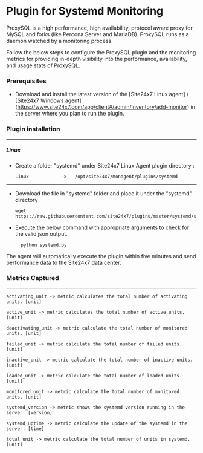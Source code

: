 Plugin for Systemd Monitoring 
==============================================

ProxySQL is a high performance, high availability, protocol aware proxy for MySQL and forks (like Percona Server and MariaDB). ProxySQL runs as a daemon watched by a monitoring process.

Follow the below steps to configure the ProxySQL plugin and the monitoring metrics for providing in-depth visibility into the performance, availability, and usage stats of ProxySQL.

### Prerequisites

- Download and install the latest version of the [Site24x7 Linux agent] / [Site24x7 Windows agent] (https://www.site24x7.com/app/client#/admin/inventory/add-monitor) in the server where you plan to run the plugin. 
		

### Plugin installation
---
##### Linux 

- Create a folder "systemd" under Site24x7 Linux Agent plugin directory : 

      Linux            ->   /opt/site24x7/monagent/plugins/systemd

---

- Download the file in "systemd" folder and place it under the "systemd" directory

	  wget https://raw.githubusercontent.com/site24x7/plugins/master/systemd/systemd.py

- Execute the below command with appropriate arguments to check for the valid json output.  

		python systemd.py


The agent will automatically execute the plugin within five minutes and send performance data to the Site24x7 data center.


### Metrics Captured
---
	activating_unit -> metric calculates the total number of activating units. [unit]

	active_unit -> metric calculates the total number of active units. [unit]

	deactivating_unit -> metric calculate the total number of monitored units. [unit]

	failed_unit -> metric calculate the total number of failed units. [unit]

	inactive_unit -> metric calculate the total number of inactive units. [unit]

	loaded_unit -> metric calculate the total number of loaded units. [unit]
	
	monitored_unit -> metric calculate the total number of monitored units. [unit]

	systemd_version -> metric shows the systemd version running in the server. [version]

	systemd_uptime -> metric calculate the update of the systemd in the server. [time]

	total_unit -> metric calculate the total number of units in systemd. [unit]
